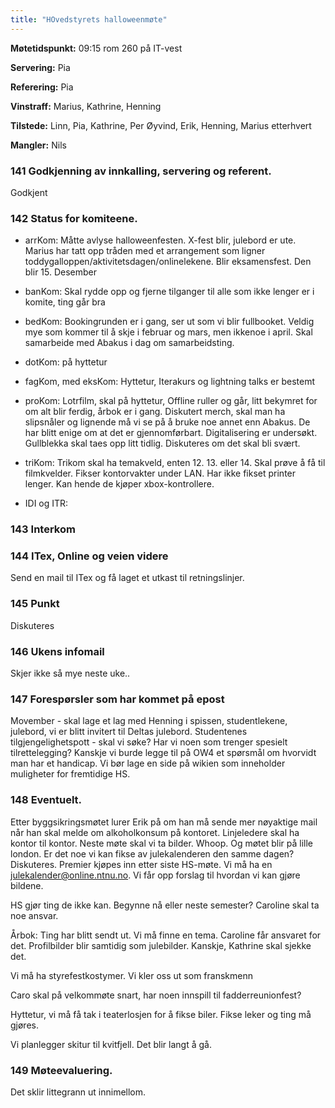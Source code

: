 ```yaml
---
title: "HOvedstyrets halloweenmøte"
---
```


**Møtetidspunkt:** 09:15 rom 260 på IT-vest

**Servering:**  Pia

**Referering:** Pia

**Vinstraff:** Marius, Kathrine, Henning

**Tilstede:** Linn, Pia, Kathrine, Per Øyvind, Erik, Henning, Marius etterhvert

**Mangler:** Nils

### 141 Godkjenning av innkalling, servering og referent.

Godkjent

### 142 Status for komiteene.

- arrKom: Måtte avlyse halloweenfesten. X-fest blir, julebord er ute. Marius har tatt opp tråden med et arrangement som ligner toddygalloppen/aktivitetsdagen/onlinelekene. Blir eksamensfest. Den blir 15. Desember

- banKom: Skal rydde opp og fjerne tilganger til alle som ikke lenger er i komite, ting går bra

- bedKom: Bookingrunden er i gang, ser ut som vi blir fullbooket. Veldig mye som kommer til å skje i februar og mars, men ikkenoe i april. Skal samarbeide med Abakus i dag om samarbeidsting. 

- dotKom: på hyttetur

- fagKom, med eksKom: Hyttetur, Iterakurs og lightning talks er bestemt

- proKom: Lotrfilm, skal på hyttetur, Offline ruller og går, litt bekymret for om alt blir ferdig, årbok er i gang. Diskutert merch, skal man ha slipsnåler og lignende må vi se på å bruke noe annet enn Abakus. De har blitt enige om at det er gjennomførbart. Digitalisering er undersøkt. Gullblekka skal taes opp litt tidlig. Diskuteres om det skal bli svært. 

- triKom: Trikom skal ha temakveld, enten 12. 13. eller 14. Skal prøve å få til filmkvelder. Fikser kontorvakter under LAN. Har ikke fikset printer lenger. Kan hende de kjøper xbox-kontrollere. 

- IDI og ITR: 

### 143 Interkom


### 144 ITex, Online og veien videre

Send en mail til ITex og få laget et utkast til retningslinjer. 

### 145 Punkt

Diskuteres

### 146 Ukens infomail

Skjer ikke så mye neste uke..

### 147 Forespørsler som har kommet på epost

Movember - skal lage et lag med Henning i spissen, studentlekene, julebord, vi er blitt invitert til Deltas julebord. Studentenes tilgjengelighetspott - skal vi søke? Har vi noen som trenger spesielt tilrettelegging? Kanskje vi burde legge til på OW4 et spørsmål om hvorvidt man har et handicap. Vi bør lage en side på wikien som inneholder muligheter for fremtidige HS. 

### 148 Eventuelt.

Etter byggsikringsmøtet lurer Erik på om han må sende mer nøyaktige mail når han skal melde om alkoholkonsum på kontoret. Linjeledere skal ha kontor til kontor. Neste møte skal vi ta bilder. Whoop. Og møtet blir på lille london. Er det noe vi kan fikse av julekalenderen den samme dagen? Diskuteres. Premier kjøpes inn etter siste HS-møte. Vi må ha en julekalender@online.ntnu.no. Vi får opp forslag til hvordan vi kan gjøre bildene. 

HS gjør ting de ikke kan. Begynne nå eller neste semester? Caroline skal ta noe ansvar.

Årbok: Ting har blitt sendt ut. Vi må finne en tema. Caroline får ansvaret for det. Profilbilder blir samtidig som julebilder. Kanskje, Kathrine skal sjekke det. 

Vi må ha styrefestkostymer. Vi kler oss ut som franskmenn

Caro skal på velkommøte snart, har noen innspill til fadderreunionfest?

Hyttetur, vi må få tak i teaterlosjen for å fikse biler. Fikse leker og ting må gjøres. 

Vi planlegger skitur til kvitfjell. Det blir langt å gå. 

### 149 Møteevaluering.

Det sklir littegrann ut innimellom. 
